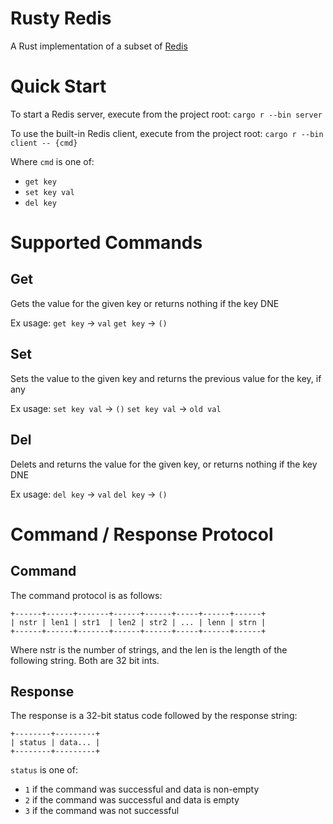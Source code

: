 # Rusty Redis
A Rust implementation of a subset of [Redis](https://redis.io/)


# Quick Start
To start a Redis server, execute from the project root:
`cargo r --bin server`

To use the built-in Redis client, execute from the project root:
`cargo r --bin client -- {cmd}`

Where `cmd` is one of:
- `get key`
- `set key val`
- `del key`


# Supported Commands
## Get
Gets the value for the given key or returns nothing if the key DNE

Ex usage:
`get key` -> `val`
`get key` -> `()`

## Set
Sets the value to the given key and returns the previous value for the key, if any

Ex usage:
`set key val` -> `()`
`set key val` -> `old val`

## Del
Delets and returns the value for the given key, or returns nothing if the key DNE

Ex usage:
`del key` -> `val`
`del key` -> `()`

# Command / Response Protocol
## Command
The command protocol is as follows:
```
+------+------+-------+------+------+-----+------+------+
| nstr | len1 | str1  | len2 | str2 | ... | lenn | strn |
+------+------+-------+------+------+-----+------+------+
```
Where nstr is the number of strings, and the len is the length of the following string. 
Both are 32 bit ints.

## Response
The response is a 32-bit status code followed by the response string:
```
+--------+---------+
| status | data... |
+--------+---------+
```
`status` is one of:
- `1` if the command was successful and data is non-empty
- `2` if the command was successful and data is empty
- `3` if the command was not successful 
